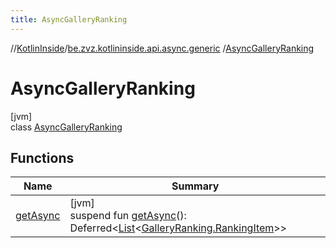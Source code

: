 ```yaml
---
title: AsyncGalleryRanking
---
```

//[KotlinInside](../../../index.html)/[be.zvz.kotlininside.api.async.generic](../index.html)
/[AsyncGalleryRanking](index.html)

# AsyncGalleryRanking

[jvm]\
class [AsyncGalleryRanking](index.html)

## Functions


| Name | Summary |
|---|---|
| [getAsync](get-async.html) | [jvm]<br>suspend fun [getAsync](get-async.html)(): Deferred&lt;[List](https://kotlinlang.org/api/latest/jvm/stdlib/kotlin.collections/-list/index.html)&lt;[GalleryRanking.RankingItem](../../be.zvz.kotlininside.api.generic/-gallery-ranking/-ranking-item/index.html)&gt;&gt; |

